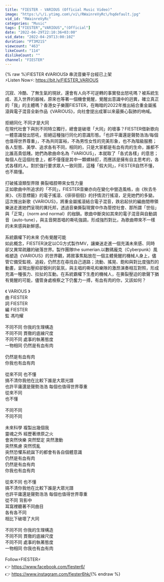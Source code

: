 ```yaml
---
title: "FIESTER - VARIOUS (Official Music Video)"
image: "https:\/\/i.ytimg.com\/vi\/RWainreVyRc\/hqdefault.jpg"
vid_id: "RWainreVyRc"
categories: "Music"
tags: ["FIESTER","VARIOUS","(Official"]
date: "2022-04-29T22:10:36+03:00"
vid_date: "2022-04-29T13:00:10Z"
duration: "PT3M21S"
viewcount: "463"
likeCount: "114"
dislikeCount: ""
channel: "FIESTER"
---
```

{% raw %}FIESTER 《VARIOUS》 串流音樂平台經已上架<br />⚡Listen Now⚡: <a rel="nofollow" target="blank" href="https://bit.ly/FIESTER_VARIOUS">https://bit.ly/FIESTER_VARIOUS</a><br /><br />沉寂、冷酷、了無生氣的現狀，還會有人向不可逆轉的事實發出怒吼嗎？被系統生成、丟入世界的器械，原來也等著一個機會覺醒，覺醒出意識中的迥異，確立真正的「我」的主體嗎？香港女子樂團FIESTER，在晦暗的2022年推出結合重金屬搖滾與電子混音全新作品《VARIOUS》，向社會提出成軍以來最撕心裂肺的吶喊。 <br /><br />拒絕同化 不同才是大同<br />在現代社會下與別不同特立獨行，總會是破壞「大同」的壞事？FIESTER借新歌向一體意識發出怒吼，拒絕這種強行同化的意識形態。「也許平庸還是聲勢浩浩/每個也值得世界尊重」，不為共同富裕，不為男性女性的完美形象，也不為階級服務；各人型態、美學、追求各有不同，相同的，只是大家都是有血有肉的生命，誰都不比誰高貴低賤。她們為歌曲命名為「VARIOUS」，本就取了「各式各樣」的意思；每個人在這個社會上，都不僅僅是其中一顆螺絲釘，而應該是擁有自主思考的，各式各樣的人。對於強行要求眾人一致同質，這種「假大同」，FIESTER自然不懂，也不屑懂。<br /><br />打破搖滾類型界限 撕裂唱腔帶來女性力量<br />正如歌曲中所追求的「不同」，FIESTER音樂亦向在變化中營造風格，由《秋去冬來》、《形意標籤》的電子搖滾、《徘徘徊徊》的抒情流行搖滾，足見她們的多變。這次推出新歌《VARIOUS》，將重金屬搖滾結合電子混音，跌宕起伏的編曲間帶領樂迷走進她們呈現的異托邦，透過音樂撕裂現實中作為管控社會、那所謂「世俗」與「正常」（norm and normal）的枷鎖。歌曲中斷突如其來的電子混音與自動調音（auto-tune），與主音開首唱的嘶吼強調，形成強烈對比，為歌曲帶來不一樣的未來感與新鮮感。<br /><br />系統霸權下的未來 仍有覺醒可能<br />如此概念，FIESTER決定以CG方式製作MV，讓樂迷走進一個充滿未來感、同時卻又異常疏離的破落世界。製作團隊the sumerian.以數碼龐克（Cyberpunk）風格塑造《VARIOUS》的世界觀，將敘事焦點放在一個主體覺醒的機械人身上，儘管它備受監視、追殺，仍然志在尋找自己道路；流動、搖晃、飽和與對比度強烈的動畫，呈現出壓抑卻銳利的氣氛，與主唱的嘶吼和樂隊的激昂演奏相互對照，形成充滿一種張力、拉扯的互動。在系統霸權下生產的機械人，在撕裂壓迫的歌聲下猶有覺醒的可能，儘管身處檢察之下仍奮力一搏，有血有肉的你，又該如何？<br /><br />《 VARIOUS 》<br />曲 FIESTER <br />詞 FIESTER <br />編 FIESTER <br />監 馮均耀<br /><br />不同不同 你我的生理構造<br />不同不同 貫徹的底線尺度<br />不同不同 處事的執著態度<br />一物相同 仍然是有血有肉<br /><br />仍然是有血有肉<br />你我也有血有肉<br /><br />從來不同 也不懂 <br />搞不清你我他在比較下誰是大眾光譜<br />也許平庸還是聲勢浩浩 每個也值得世界尊重<br />從來不同<br />也不懂<br /><br />不同不同<br />不同不同<br /><br />未來科學 複製出幾個我<br />靈魂之外 經歷著燎原之火<br />會突然快樂 突然堅定 突然激動<br />突然焦慮 突然慌亂 <br />突然恐懼系統誕下的都會有各自個體意識<br />仍然是有血有肉<br />仍然是有血有肉<br />你我也有血有肉<br /><br />從來不同 也不懂 <br />搞不清你我他在比較下誰是大眾光譜<br />也許平庸還是聲勢浩浩 每個也值得世界尊重<br />從不同 背影中<br />耳窩裡聽著不同曲目<br />各有各不同<br />相比下破壞了大同<br /><br />不同不同 你我的生理構造<br />不同不同 貫徹的底線尺度<br />不同不同 處事的執著態度<br />一物相同 你我也有血有肉<br /><br />Follow⚡FIESTER⚡<br />👉 <a rel="nofollow" target="blank" href="https://www.facebook.com/fiester6/">https://www.facebook.com/fiester6/</a> <br />👉 <a rel="nofollow" target="blank" href="https://www.instagram.com/fiester6hk/">https://www.instagram.com/fiester6hk/</a>{% endraw %}
